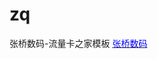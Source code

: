 # zq
张桥数码-流量卡之家模板
 <a href="https://zhangqiao.neocities.org/" target="_blank"><span style="color:blue"> 张桥数码</span></a>
